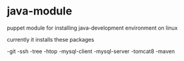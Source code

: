 # java-module
puppet module for installing java-development environment on linux

currently it installs these packages

-git
-ssh
-tree
-htop
-mysql-client
-mysql-server
-tomcat8
-maven
